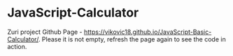 # JavaScript-Calculator
Zuri project
Github Page - https://vikovic18.github.io/JavaScript-Basic-Calculator/.
Please it is not empty, refresh the page again to see the code in action.
